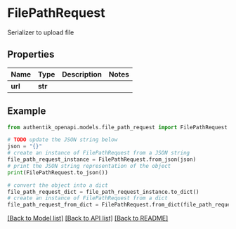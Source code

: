 # FilePathRequest

Serializer to upload file

## Properties

Name | Type | Description | Notes
------------ | ------------- | ------------- | -------------
**url** | **str** |  | 

## Example

```python
from authentik_openapi.models.file_path_request import FilePathRequest

# TODO update the JSON string below
json = "{}"
# create an instance of FilePathRequest from a JSON string
file_path_request_instance = FilePathRequest.from_json(json)
# print the JSON string representation of the object
print(FilePathRequest.to_json())

# convert the object into a dict
file_path_request_dict = file_path_request_instance.to_dict()
# create an instance of FilePathRequest from a dict
file_path_request_from_dict = FilePathRequest.from_dict(file_path_request_dict)
```
[[Back to Model list]](../README.md#documentation-for-models) [[Back to API list]](../README.md#documentation-for-api-endpoints) [[Back to README]](../README.md)


